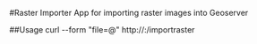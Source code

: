#Raster Importer
App for importing raster images into Geoserver

##Usage
    curl --form "file=@<PATH-TO-FILE>" http://<SERVER-LOCATION>:<PORT>/importraster